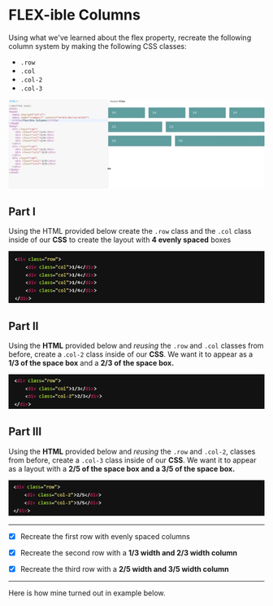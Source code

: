 # FLEX-ible Columns
Using what we've learned about the flex property, recreate the following column system by making the following CSS classes:

- `.row`
- `.col`
- `.col-2`
- `.col-3`


![alt text](image.png)

## Part I
Using the HTML provided below create the `.row` class and the `.col` class inside of our **CSS** to create the layout with **4 evenly spaced** boxes

![alt text](image-2.png)

## Part II
Using the **HTML** provided below and *reusing* the `.row` and `.col` classes from before, create a .`col-2` class inside of our **CSS**. We want it to appear as a **1/3 of the space box** and a **2/3 of the space box.**

![alt text](image-1.png)

## Part III
Using the **HTML** provided below and *reusing* the `.row` and `.col-2`, classes from before, create a `.col-3` class inside of our **CSS**. We want it to appear as a layout with a **2/5 of the space box and a 3/5 of the space box.**

![alt text](image-3.png)

<hr />

- [x] Recreate the first row with evenly spaced columns

- [x] Recreate the second row with a **1/3 width and 2/3 width column**

- [x] Recreate the third row with a **2/5 width and 3/5 width column**

<hr/>

Here is how mine turned out in example below. 